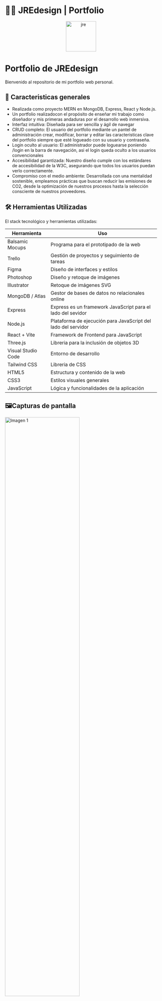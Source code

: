 # 🙋‍♂️ JREdesign | Portfolio

<p align="center">
  <img src="https://imgur.com/HtoxRPU.jpg" width="100px" alt="jre"/>
</p>



# Portfolio de JREdesign

Bienvenido al repositorio de mi portfolio web personal.

## 🧭 Caracteristicas generales

- Realizada como proyecto MERN en MongoDB, Express, React y Node.js.
- Un portfolio realizadocon el propósito de enseñar mi trabajo como diseñador y mis primeras andaduras por el desarrollo web inmersiva.
- Interfaz intuitiva: Diseñada para ser sencilla y ágil de navegar
- CRUD completo: El usuario del portfolio mediante un pantel de administración crear, modificar, borrar y editar las caracteristicas clave del portfolio siempre que esté logueado con su usuario y contraseña.
- Login oculto al usuario: El administrador puede loguearse poniendo /login en la barra de navegación, asi el login queda oculto a los usuarios convencionales
- Accesibilidad garantizada: Nuestro diseño cumple con los estándares de accesibilidad de la W3C, asegurando que todos los usuarios puedan verlo correctamente. 
- Compromiso con el medio ambiente: Desarrollada con una mentalidad sostenible, empleamos prácticas que buscan reducir las emisiones de CO2, desde la optimización de nuestros procesos hasta la selección consciente de nuestros proveedores.

## 🛠️ Herramientas Utilizadas

El stack tecnológico y herramientas utilizadas:

| Herramienta       | Uso                                       |
|-------------------|-------------------------------------------|
| Balsamic Mocups   | Programa para el prototipado de la web |
| Trello            | Gestión de proyectos y seguimiento de tareas |
| Figma             | Diseño de interfaces y estilos             |
| Photoshop         | Diseño y retoque de imágenes               |
| Illustrator       | Retoque de imágenes SVG                    |
| MongoDB / Atlas   | Gestor de bases de datos no relacionales online |
| Express | Express es un framework JavaScript para el lado del sevidor |
| Node.js           | Plataforma de ejecución para JavaScript del lado del servidor |
| React + Vite      | Framework de Frontend para JavaScript |
| Three.js | Libreria para la inclusión de objetos 3D |
| Visual Studio Code| Entorno de desarrollo
| Tailwind CSS | Libreria de CSS |
| HTML5             | Estructura y contenido de la web           |
| CSS3              | Estilos visuales generales                 |
| JavaScript        | Lógica y funcionalidades de la aplicación  |

## 🖼️Capturas de pantalla



<img src="" style="width: 70%;" alt="Imagen 1">
<img src="" style="width: 70%;" alt="Imagen 2">
<img src="" style="width: 70%;" alt="Imagen 3">


Proyecto: https://github.com/JREdesign/JRE-Portfolio


![Static Badge](https://img.shields.io/badge/Version_Portfolio-1.0-green) ![Static Badge](https://img.shields.io/badge/Version%20API-1.0-blue)



[![GitHub Streak](https://streak-stats.demolab.com?user=JREdesign&theme=material&locale=es&date_format=j%20M%5B%20Y%5D)](https://git.io/streak-stats)
